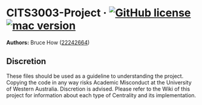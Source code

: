 # CITS3003-Project &middot; [![GitHub license](https://img.shields.io/badge/license-MIT-blue.svg)](https://github.com/brucehow/CITS3003-Project/blob/master/LICENSE) [![mac version](https://img.shields.io/badge/macOS-10.12.6-blue.svg)]()
<b>Authors:</b> Bruce How ([22242664](https://github.com/brucehow/))

## Discretion
These files should be used as a guideline to understanding the project. Copying the code in any way risks Academic Misconduct at the University of Western Australia. Discretion is advised. Please refer to the Wiki of this project for information about each type of Centrality and its implementation.
